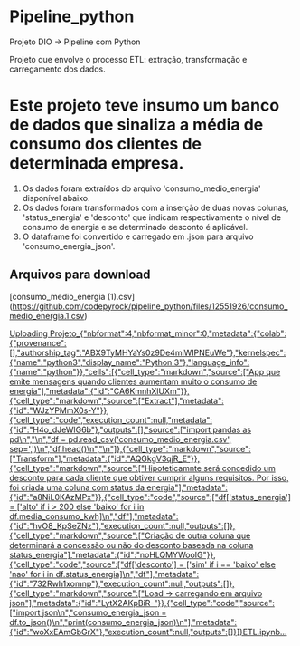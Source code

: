# Pipeline_python
Projeto DIO -> Pipeline com Python

Projeto que envolve o processo ETL: extração, transformação e carregamento dos dados.

# Este projeto teve insumo um banco de dados que sinaliza a média de consumo dos clientes de determinada empresa.
1. Os dados foram extraídos do arquivo 'consumo_medio_energia' disponível abaixo.
2. Os dados foram transformados com a inserção de duas novas colunas, 'status_energia' e 'desconto' que indicam respectivamente o nível de consumo de energia e se determinado desconto é aplicável.
3. O dataframe foi convertido e carregado em .json para arquivo 'consumo_energia_json'. 


## Arquivos para download
[consumo_medio_energia (1).csv]
(https://github.com/codepyrock/pipeline_python/files/12551926/consumo_medio_energia.1.csv)

[Uploading Projeto_{"nbformat":4,"nbformat_minor":0,"metadata":{"colab":{"provenance":[],"authorship_tag":"ABX9TyMHYaYs0z9De4mlWIPNEuWe"},"kernelspec":{"name":"python3","display_name":"Python 3"},"language_info":{"name":"python"}},"cells":[{"cell_type":"markdown","source":["App que emite mensagens quando clientes aumentam muito o consumo de energia"],"metadata":{"id":"CA6KmnhXlUXm"}},{"cell_type":"markdown","source":["Extract"],"metadata":{"id":"WJzYPMmX0s-Y"}},{"cell_type":"code","execution_count":null,"metadata":{"id":"H4o_dJeWlG6b"},"outputs":[],"source":["import pandas as pd\n","\n","df = pd.read_csv('consumo_medio_energia.csv', sep=',')\n","df.head()\n","\n"]},{"cell_type":"markdown","source":["Transform"],"metadata":{"id":"AQGkgV3qjR_E"}},{"cell_type":"markdown","source":["Hipoteticamnte será concedido um desconto para cada cliente que obtiver cumprir alguns requisitos. Por isso, foi criada uma coluna com status da energia"],"metadata":{"id":"a8NiL0KAzMPx"}},{"cell_type":"code","source":["df['status_energia'] = ['alto' if i > 200 else 'baixo' for i in df.media_consumo_kwh]\n","df"],"metadata":{"id":"hvO8_KpSeZNz"},"execution_count":null,"outputs":[]},{"cell_type":"markdown","source":["Criação de outra coluna que determinará a concessão ou não do desconto baseada na coluna status_energia"],"metadata":{"id":"noHLQMYWooIG"}},{"cell_type":"code","source":["df['desconto'] = ['sim' if i == 'baixo' else 'nao' for i in df.status_energia]\n","df"],"metadata":{"id":"732Rwh1xomnp"},"execution_count":null,"outputs":[]},{"cell_type":"markdown","source":["Load -> carregando em arquivo json"],"metadata":{"id":"LytX2AKpBiR-"}},{"cell_type":"code","source":["import json\n","consumo_energia_json = df.to_json()\n","print(consumo_energia_json)\n"],"metadata":{"id":"woXxEAmGbGrX"},"execution_count":null,"outputs":[]}]}ETL.ipynb…]()

